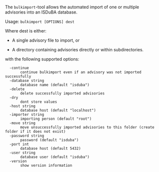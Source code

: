 <!--
 This file is Free Software under the Apache-2.0 License
 without warranty, see README.md and LICENSES/Apache-2.0.txt for details.

 SPDX-License-Identifier: Apache-2.0

 SPDX-FileCopyrightText: 2024 German Federal Office for Information Security (BSI) <https://www.bsi.bund.de>
 Software-Engineering: 2024 Intevation GmbH <https://intevation.de>
-->

The ```bulkimport```-tool  allows the automated import of one or multiple advisories into an ISDuBA database.


Usage:
```bulkimport [OPTIONS] dest ```

Where dest is either:

 * A single advisory file to import, or

 * A directory containing advisories directly or within subdirectories.

with the following supported options:

```
  -continue
       continue bulkimport even if an advisory was not imported successfully
  -database string
       database name (default "isduba")
  -delete
       delete successfully imported advisories
  -dry
       dont store values
  -host string
       database host (default "localhost")
  -importer string
       importing person (default "root")
  -move string
       move unsuccessfully imported advisories to this folder (create folder if it does not exist)
  -password string
       password (default "isduba")
  -port int
       database host (default 5432)
  -user string
       database user (default "isduba")
  -version
       show version information
```
